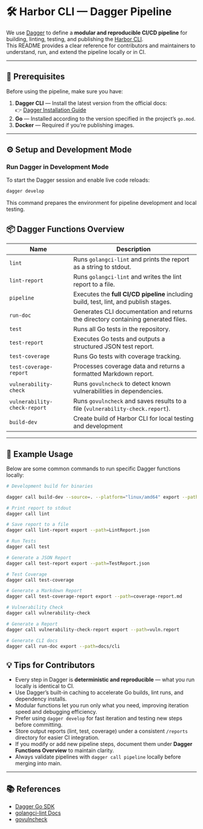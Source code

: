 # 🛠️ Harbor CLI — Dagger Pipeline

We use [Dagger](https://dagger.io) to define a **modular and reproducible CI/CD pipeline** for building, linting, testing, and publishing the [Harbor CLI](https://github.com/goharbor/harbor-cli).  
This README provides a clear reference for contributors and maintainers to understand, run, and extend the pipeline locally or in CI.

---

## 🚧 Prerequisites

Before using the pipeline, make sure you have:

1. **Dagger CLI** — Install the latest version from the official docs:  
   👉 [Dagger Installation Guide](https://docs.dagger.io/install)
2. **Go** — Installed according to the version specified in the project’s `go.mod`.
3. **Docker** — Required if you’re publishing images.

---

## ⚙️ Setup and Development Mode

### Run Dagger in Development Mode

To start the Dagger session and enable live code reloads:

```bash
dagger develop
```

This command prepares the environment for pipeline development and local testing.

## 📦 Dagger Functions Overview

| **Name**                       | **Description**                                                                                 |
|--------------------------------|-------------------------------------------------------------------------------------------------|
| `lint`                         | Runs `golangci-lint` and prints the report as a string to stdout.                              |
| `lint-report`                  | Runs `golangci-lint` and writes the lint report to a file.                                     |
| `pipeline`                     | Executes the **full CI/CD pipeline** including build, test, lint, and publish stages.          |
| `run-doc`                      | Generates CLI documentation and returns the directory containing generated files.              |
| `test`                         | Runs all Go tests in the repository.                                                           |
| `test-report`                  | Executes Go tests and outputs a structured JSON test report.                                   |
| `test-coverage`                | Runs Go tests with coverage tracking.                                                          |
| `test-coverage-report`         | Processes coverage data and returns a formatted Markdown report.                               |
| `vulnerability-check`          | Runs `govulncheck` to detect known vulnerabilities in dependencies.                            |
| `vulnerability-check-report`   | Runs `govulncheck` and saves results to a file (`vulnerability-check.report`).                  |
| `build-dev`                    | Create build of Harbor CLI for local testing and development|

---

## 🧩 Example Usage

Below are some common commands to run specific Dagger functions locally:

```bash
# Development build for binaries

dagger call build-dev --source=. --platform="linux/amd64" export --path=bin/harbor-dev

# Print report to stdout
dagger call lint

# Save report to a file
dagger call lint-report export --path=LintReport.json

# Run Tests
dagger call test

# Generate a JSON Report
dagger call test-report export --path=TestReport.json

# Test Coverage
dagger call test-coverage

# Generate a Markdown Report
dagger call test-coverage-report export --path=coverage-report.md

# Vulnerability Check 
dagger call vulnerability-check 

# Generate a Report
dagger call vulnerability-check-report export --path=vuln.report

# Generate CLI docs 
dagger call run-doc export --path=docs/cli 
```


## 💡 Tips for Contributors

- Every step in Dagger is **deterministic and reproducible** — what you run locally is identical to CI.
- Use Dagger’s built-in caching to accelerate Go builds, lint runs, and dependency installs.
- Modular functions let you run only what you need, improving iteration speed and debugging efficiency.
- Prefer using `dagger develop` for fast iteration and testing new steps before committing.
- Store output reports (lint, test, coverage) under a consistent `/reports` directory for easier CI integration.
- If you modify or add new pipeline steps, document them under **Dagger Functions Overview** to maintain clarity.
- Always validate pipelines with `dagger call pipeline` locally before merging into main.

---

## 📚 References

- [Dagger Go SDK](https://pkg.go.dev/dagger.io/dagger)
- [golangci-lint Docs](https://golangci-lint.run/)
- [govulncheck](https://pkg.go.dev/golang.org/x/vuln/cmd/govulncheck)
